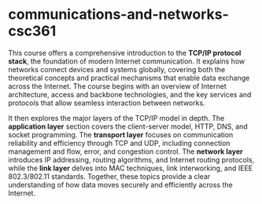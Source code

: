 # communications-and-networks-csc361
This course offers a comprehensive introduction to the **TCP/IP protocol stack**, the foundation of modern Internet communication. It explains how networks connect devices and systems globally, covering both the theoretical concepts and practical mechanisms that enable data exchange across the Internet. The course begins with an overview of Internet architecture, access and backbone technologies, and the key services and protocols that allow seamless interaction between networks.

It then explores the major layers of the TCP/IP model in depth. The **application layer** section covers the client-server model, HTTP, DNS, and socket programming. The **transport layer** focuses on communication reliability and efficiency through TCP and UDP, including connection management and flow, error, and congestion control. The **network layer** introduces IP addressing, routing algorithms, and Internet routing protocols, while the **link layer** delves into MAC techniques, link interworking, and IEEE 802.3/802.11 standards. Together, these topics provide a clear understanding of how data moves securely and efficiently across the Internet.
